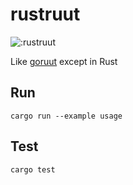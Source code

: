 # rustruut

![:rustruut](https://count.getloli.com/@:rustruut?theme=capoo-1)

Like [goruut](https://github.com/neurlang/goruut) except in Rust


## Run

```console
cargo run --example usage
```

## Test

```console
cargo test
```

